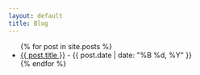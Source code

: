 ```yaml
---
layout: default
title: Blog
---
```


<ul>
    {% for post in site.posts %}
    <li>
        <a href="{{ post.url }}">{{ post.title }}</a> - {{ post.date | date: "%B %d, %Y" }}
    </li>
    {% endfor %}
</ul>
